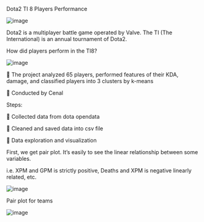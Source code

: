 Dota2 TI 8 Players Performance

![image](https://user-images.githubusercontent.com/43325087/48036848-b0292880-e12f-11e8-87e5-383d574359d3.png)

Dota2 is a multiplayer battle game operated by Valve. The TI (The International) is an annual tournament of Dota2. 

How did players perform in the TI8?

![image](https://user-images.githubusercontent.com/43325087/48036907-e666a800-e12f-11e8-9222-924598e2eee8.png)

	The project analyzed 65 players, performed features of their KDA, damage, and classified players into 3 clusters by k-means 

	Conducted by Cenal

Steps:

	Collected data from dota opendata

	Cleaned and saved data into csv file

	Data exploration and visualization


First, we get pair plot. It’s easily to see the linear relationship between some variables.

i.e. XPM and GPM is strictly positive, Deaths and XPM is negative linearly related, etc.

![image](https://user-images.githubusercontent.com/43325087/48036938-faaaa500-e12f-11e8-8c68-1c4caa410371.png)

Pair plot for teams

![image](https://user-images.githubusercontent.com/43325087/48036948-06966700-e130-11e8-9ef5-933689234545.png)

